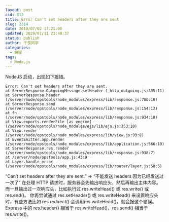 ```yaml
---
layout: post
cid: 813
title: Error Can't set headers after they are sent
slug: 2314
date: 2010/07/02 17:21:00
updated: 2020/01/11 23:40:37
status: publish
author: 千夜同学
categories: 
  - 编程
tags: 
  - Node.js
---
```



NodeJS 启动，出现如下报错。

    Error: Can't set headers after they are sent.
    at ServerResponse.OutgoingMessage.setHeader (_http_outgoing.js:335:11)
    at ServerResponse.header (/server/node/opstools/node_modules/express/lib/response.js:700:10)
    at ServerResponse.send (/server/node/opstools/node_modules/express/lib/response.js:154:12)
    at fn (/server/node/opstools/node_modules/express/lib/response.js:934:10)
    at View.exports.renderFile [as engine] (/server/node/opstools/node_modules/ejs/lib/ejs.js:353:10)
    at View.render (/server/node/opstools/node_modules/express/lib/view.js:93:8)
    at EventEmitter.app.render (/server/node/opstools/node_modules/express/lib/application.js:566:10)
    at ServerResponse.res.render (/server/node/opstools/node_modules/express/lib/response.js:938:7)
    at /server/node/opstools/app.js:43:9
    at Layer.handle_error (/server/node/opstools/node_modules/express/lib/router/layer.js:58:5)

<!--more-->

“Can’t set headers after they are sent.” => “不能发送 headers 因为已经发送过一次了”
在处理 HTTP 请求时，服务器会先输出响应头，然后再输出主体内容。
而一旦输出过一次响应头，比如执行过 res.writeHead() 或 res.write() 或 res.end()。
你再尝试通过 res.setHeader() 或 res.writeHead() 来设置响应头时，有些方法比如 res.redirect() 会调用res.writeHead()，就会报这个错误。
Express 中的 res.header() 相当于 res.writeHead()，res.send() 相当于 res.write()。